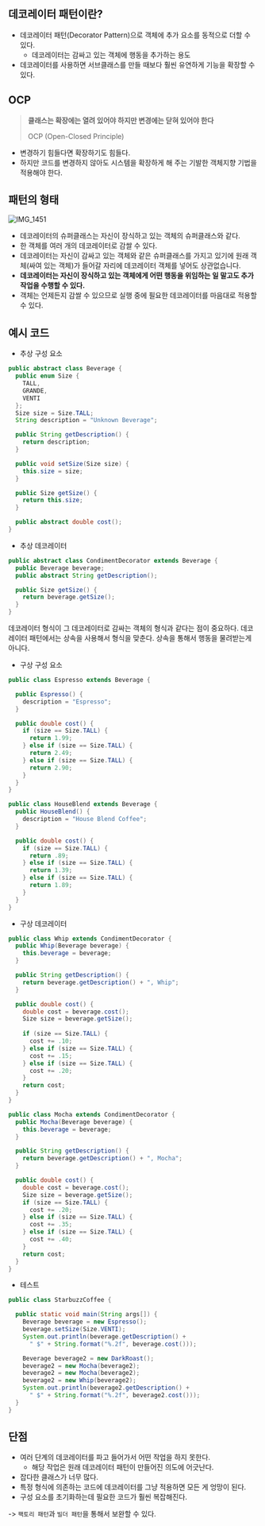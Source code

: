 ## 데코레이터 패턴이란?
- 데코레이터 패턴(Decorator Pattern)으로 객체에 추가 요소를 동적으로 더할 수 있다.
	- 데코레이터는 감싸고 있는 객체에 행동을 추가하는 용도
- 데코레이터를 사용하면 서브클래스를 만들 때보다 훨씬 유연하게 기능을 확장할 수 있다.

## OCP

> **클래스는 확장에는 열려 있어야 하지만 변경에는 닫혀 있어야 한다**
> 
> OCP (Open-Closed Principle)

- 변경하기 힘들다면 확장하기도 힘들다.
- 하지만 코드를 변경하지 않아도 시스템을 확장하게 해 주는 기발한 객체지향 기법을 적용해야 한다.

## 패턴의 형태

![IMG_1451](https://github.com/cyb9701/study-deeper/assets/59527787/a23164b9-38b5-4aeb-8093-7293f46787bb)

- 데코레이터의 슈퍼클래스는 자신이 장식하고 있는 객체의 슈퍼클래스와 같다.
- 한 객체를 여러 개의 데코레이터로 감쌀 수 있다.
- 데코레이터는 자신이 감싸고 있는 객체와 같은 슈퍼클래스를 가지고 있기에 원래 객체(싸여 있는 객체)가 들어갈 자리에 데코레이터 객체를 넣어도 상관없습니다.
- **데코레이터는 자신이 장식하고 있는 객체에게 어떤 행동을 위임하는 일 말고도 추가 작업을 수행할 수 있다.**
- 객체는 언제든지 감쌀 수 있으므로 실행 중에 필요한 데코레이터를 마음대로 적용할 수 있다.

## 예시 코드

- 추상 구성 요소
```java
public abstract class Beverage {
  public enum Size {
    TALL,
    GRANDE,
    VENTI
  };
  Size size = Size.TALL;
  String description = "Unknown Beverage";

  public String getDescription() {
    return description;
  }

  public void setSize(Size size) {
    this.size = size;
  }

  public Size getSize() {
    return this.size;
  }

  public abstract double cost();
}
```

- 추상 데코레이터
```java
public abstract class CondimentDecorator extends Beverage {
  public Beverage beverage;
  public abstract String getDescription();

  public Size getSize() {
    return beverage.getSize();
  }
}
```
데코레이터 형식이 그 데코레이터로 감싸는 객체의 형식과 같다는 점이 중요하다.
데코레이터 패턴에서는 상속을 사용해서 형식을 맞춘다. 상속을 통해서 행동을 물려받는게 아니다.

- 구상 구성 요소
```java
public class Espresso extends Beverage {

  public Espresso() {
    description = "Espresso";
  }

  public double cost() {
    if (size == Size.TALL) {
      return 1.99;
    } else if (size == Size.TALL) {
      return 2.49;
    } else if (size == Size.TALL) {
      return 2.90;
    }
  }
}

public class HouseBlend extends Beverage {
  public HouseBlend() {
    description = "House Blend Coffee";
  }

  public double cost() {
    if (size == Size.TALL) {
      return .89;
    } else if (size == Size.TALL) {
      return 1.39;
    } else if (size == Size.TALL) {
      return 1.89;
    }
  }
}
```

- 구상 데코레이터
```java
public class Whip extends CondimentDecorator {
  public Whip(Beverage beverage) {
    this.beverage = beverage;
  }

  public String getDescription() {
    return beverage.getDescription() + ", Whip";
  }

  public double cost() {
    double cost = beverage.cost();
    Size size = beverage.getSize();
    
    if (size == Size.TALL) {
      cost += .10;
    } else if (size == Size.TALL) {
      cost += .15;
    } else if (size == Size.TALL) {
      cost += .20;
    }
    return cost;
  }
}

public class Mocha extends CondimentDecorator {
  public Mocha(Beverage beverage) {
    this.beverage = beverage;
  }

  public String getDescription() {
    return beverage.getDescription() + ", Mocha";
  }

  public double cost() {
    double cost = beverage.cost();
    Size size = beverage.getSize();
    if (size == Size.TALL) {
      cost += .20;
    } else if (size == Size.TALL) {
      cost += .35;
    } else if (size == Size.TALL) {
      cost += .40;
    }
    return cost;
  }
}
```

- 테스트
```java
public class StarbuzzCoffee {

  public static void main(String args[]) {
    Beverage beverage = new Espresso();
    beverage.setSize(Size.VENTI);
    System.out.println(beverage.getDescription() +
      " $" + String.format("%.2f", beverage.cost()));

    Beverage beverage2 = new DarkRoast();
    beverage2 = new Mocha(beverage2);
    beverage2 = new Mocha(beverage2);
    beverage2 = new Whip(beverage2);
    System.out.println(beverage2.getDescription() +
      " $" + String.format("%.2f", beverage2.cost()));
  }
}
```

## 단점
- 여러 단계의 데코레이터를 파고 들어가서 어떤 작업을 하지 못한다.
	- 해당 작업은 원래 데코레이터 패턴이 만들어진 의도에 어긋난다.
- 잡다한 클래스가 너무 많다.
- 특정 형식에 의존하는 코드에 데코레이터를 그냥 적용하면 모든 게 엉망이 된다.
- 구성 요소를 초기화하는데 필요한 코드가 훨씬 복잡해진다.

-> `팩토리 패턴`과 `빌더 패턴`을 통해서 보완할 수 있다.